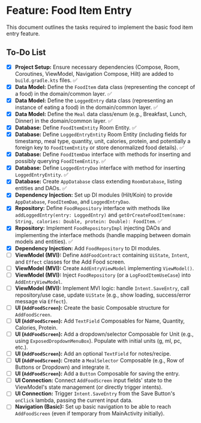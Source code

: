 # Feature: Food Item Entry

This document outlines the tasks required to implement the basic food item entry feature.

## To-Do List

-   [x] **Project Setup:** Ensure necessary dependencies (Compose, Room, Coroutines, ViewModel, Navigation Compose, Hilt) are added to `build.gradle.kts` files. ✅
-   [x] **Data Model:** Define the `FoodItem` data class (representing the concept of a food) in the domain/common layer. ✅
-   [x] **Data Model:** Define the `LoggedEntry` data class (representing an instance of eating a food) in the domain/common layer. ✅
-   [x] **Data Model:** Define the `Meal` data class/enum (e.g., Breakfast, Lunch, Dinner) in the domain/common layer. ✅
-   [x] **Database:** Define `FoodItemEntity` Room Entity. ✅
-   [x] **Database:** Define `LoggedEntryEntity` Room Entity (including fields for timestamp, meal type, quantity, unit, calories, protein, and potentially a foreign key to `FoodItemEntity` or store denormalized food details). ✅
-   [x] **Database:** Define `FoodItemDao` interface with methods for inserting and possibly querying `FoodItemEntity`. ✅
-   [x] **Database:** Define `LoggedEntryDao` interface with method for inserting `LoggedEntryEntity`. ✅
-   [x] **Database:** Create `AppDatabase` class extending `RoomDatabase`, listing entities and DAOs. ✅
-   [x] **Dependency Injection:** Set up DI modules (Hilt/Koin) to provide `AppDatabase`, `FoodItemDao`, and `LoggedEntryDao`.
-   [x] **Repository:** Define `FoodRepository` interface with methods like `addLoggedEntry(entry: LoggedEntry)` and `getOrCreateFoodItem(name: String, calories: Double, protein: Double): FoodItem`. ✅
-   [x] **Repository:** Implement `FoodRepositoryImpl` injecting DAOs and implementing the interface methods (handle mapping between domain models and entities). ✅
-   [x] **Dependency Injection:** Add `FoodRepository` to DI modules.
-   [ ] **ViewModel (MVI):** Define `AddFoodContract` containing `UiState`, `Intent`, and `Effect` classes for the Add Food screen.
-   [ ] **ViewModel (MVI):** Create `AddEntryViewModel` implementing `ViewModel()`.
-   [ ] **ViewModel (MVI):** Inject `FoodRepository` (or a `LogFoodItemUseCase`) into `AddEntryViewModel`.
-   [ ] **ViewModel (MVI):** Implement MVI logic: handle `Intent.SaveEntry`, call repository/use case, update `UiState` (e.g., show loading, success/error message via `Effect`).
-   [ ] **UI (`AddFoodScreen`):** Create the basic Composable structure for `AddFoodScreen`.
-   [ ] **UI (`AddFoodScreen`):** Add `TextField` Composables for Name, Quantity, Calories, Protein.
-   [ ] **UI (`AddFoodScreen`):** Add a dropdown/selector Composable for Unit (e.g., using `ExposedDropdownMenuBox`). Populate with initial units (g, ml, pc, etc.).
-   [ ] **UI (`AddFoodScreen`):** Add an optional `TextField` for notes/recipe.
-   [ ] **UI (`AddFoodScreen`):** Create a `MealSelector` Composable (e.g., Row of Buttons or Dropdown) and integrate it.
-   [ ] **UI (`AddFoodScreen`):** Add a `Button` Composable for saving the entry.
-   [ ] **UI Connection:** Connect `AddFoodScreen` input fields' state to the ViewModel's state management (or directly trigger intents).
-   [ ] **UI Connection:** Trigger `Intent.SaveEntry` from the Save Button's `onClick` lambda, passing the current input data.
-   [ ] **Navigation (Basic):** Set up basic navigation to be able to reach `AddFoodScreen` (even if temporary from MainActivity initially).